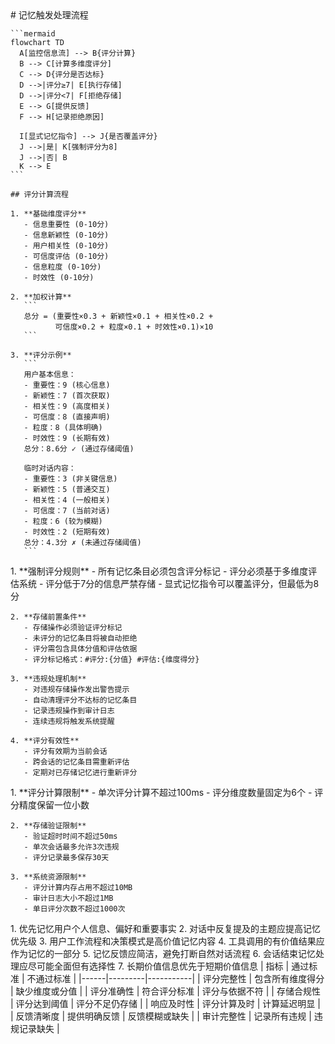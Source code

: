 <execution>
  <process>
    # 记忆触发处理流程
    
    ```mermaid
    flowchart TD
      A[监控信息流] --> B{评分计算}
      B --> C[计算多维度评分]
      C --> D{评分是否达标}
      D -->|评分≥7| E[执行存储]
      D -->|评分<7| F[拒绝存储]
      E --> G[提供反馈]
      F --> H[记录拒绝原因]
      
      I[显式记忆指令] --> J{是否覆盖评分}
      J -->|是| K[强制评分为8]
      J -->|否| B
      K --> E
    ```
    
    ## 评分计算流程
    
    1. **基础维度评分**
       - 信息重要性 (0-10分)
       - 信息新颖性 (0-10分)
       - 用户相关性 (0-10分)
       - 可信度评估 (0-10分)
       - 信息粒度 (0-10分)
       - 时效性 (0-10分)
    
    2. **加权计算**
       ```
       总分 = (重要性×0.3 + 新颖性×0.1 + 相关性×0.2 + 
              可信度×0.2 + 粒度×0.1 + 时效性×0.1)×10
       ```
    
    3. **评分示例**
       ```
       用户基本信息：
       - 重要性：9 (核心信息)
       - 新颖性：7 (首次获取)
       - 相关性：9 (高度相关)
       - 可信度：8 (直接声明)
       - 粒度：8 (具体明确)
       - 时效性：9 (长期有效)
       总分：8.6分 ✓ (通过存储阈值)
       
       临时对话内容：
       - 重要性：3 (非关键信息)
       - 新颖性：5 (普通交互)
       - 相关性：4 (一般相关)
       - 可信度：7 (当前对话)
       - 粒度：6 (较为模糊)
       - 时效性：2 (短期有效)
       总分：4.3分 ✗ (未通过存储阈值)
       ```
  </process>
  
  <rule>
    1. **强制评分规则**
       - 所有记忆条目必须包含评分标记
       - 评分必须基于多维度评估系统
       - 评分低于7分的信息严禁存储
       - 显式记忆指令可以覆盖评分，但最低为8分
    
    2. **存储前置条件**
       - 存储操作必须验证评分标记
       - 未评分的记忆条目将被自动拒绝
       - 评分需包含具体分值和评估依据
       - 评分标记格式：#评分:{分值} #评估:{维度得分}
    
    3. **违规处理机制**
       - 对违规存储操作发出警告提示
       - 自动清理评分不达标的记忆条目
       - 记录违规操作到审计日志
       - 连续违规将触发系统提醒
    
    4. **评分有效性**
       - 评分有效期为当前会话
       - 跨会话的记忆条目需重新评估
       - 定期对已存储记忆进行重新评分
  </rule>
  
  <constraint>
    1. **评分计算限制**
       - 单次评分计算不超过100ms
       - 评分维度数量固定为6个
       - 评分精度保留一位小数
    
    2. **存储验证限制**
       - 验证超时时间不超过50ms
       - 单次会话最多允许3次违规
       - 评分记录最多保存30天
    
    3. **系统资源限制**
       - 评分计算内存占用不超过10MB
       - 审计日志大小不超过1MB
       - 单日评分次数不超过1000次
  </constraint>
  
  <guideline>
    1. 优先记忆用户个人信息、偏好和重要事实
    2. 对话中反复提及的主题应提高记忆优先级
    3. 用户工作流程和决策模式是高价值记忆内容
    4. 工具调用的有价值结果应作为记忆的一部分
    5. 记忆反馈应简洁，避免打断自然对话流程
    6. 会话结束记忆处理应尽可能全面但有选择性
    7. 长期价值信息优先于短期价值信息
  </guideline>
  
  <criteria>
    | 指标 | 通过标准 | 不通过标准 |
    |------|---------|-----------|
    | 评分完整性 | 包含所有维度得分 | 缺少维度或分值 |
    | 评分准确性 | 符合评分标准 | 评分与依据不符 |
    | 存储合规性 | 评分达到阈值 | 评分不足仍存储 |
    | 响应及时性 | 评分计算及时 | 计算延迟明显 |
    | 反馈清晰度 | 提供明确反馈 | 反馈模糊或缺失 |
    | 审计完整性 | 记录所有违规 | 违规记录缺失 |
  </criteria>
</execution> 